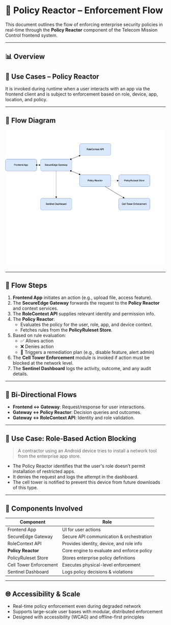 # 🔐 Policy Reactor – Enforcement Flow

This document outlines the flow of enforcing enterprise security policies in real-time through the **Policy Reactor** component of the Telecom Mission Control frontend system.

---

## 📊 Overview

## 🧩 Use Cases – Policy Reactor

It is invoked during runtime when a user interacts with an app via the frontend client and is subject to enforcement based on role, device, app, location, and policy.

---

## 🔁 Flow Diagram

![Policy Flow](./policy-reactor.png)

---

## 🔧 Flow Steps

1. **Frontend App** initiates an action (e.g., upload file, access feature).
2. The **SecureEdge Gateway** forwards the request to the **Policy Reactor** and context services.
3. The **RoleContext API** supplies relevant identity and permission info.
4. The **Policy Reactor**:
   - Evaluates the policy for the user, role, app, and device context.
   - Fetches rules from the **PolicyRuleset Store**.
5. Based on rule evaluation:
   - ✅ Allows action
   - ❌ Denies action
   - 🔄 Triggers a remediation plan (e.g., disable feature, alert admin)
6. The **Cell Tower Enforcement** module is invoked if action must be blocked at the network level.
7. The **Sentinel Dashboard** logs the activity, outcome, and any audit details.

---

## 🔄 Bi-Directional Flows

- **Frontend ↔ Gateway**: Request/response for user interactions.
- **Gateway ↔ Policy Reactor**: Decision queries and outcomes.
- **Gateway ↔ RoleContext API**: Identity and role validation.

---

## 💼 Use Case: Role-Based Action Blocking

> A contractor using an Android device tries to install a network tool from the enterprise app store.

- The Policy Reactor identifies that the user's role doesn’t permit installation of restricted apps.
- It denies the request and logs the attempt in the dashboard.
- The cell tower is notified to prevent this device from future downloads of this type.

---

## 🧩 Components Involved

| Component              | Role                                       |
| ---------------------- | ------------------------------------------ |
| Frontend App           | UI for user actions                        |
| SecureEdge Gateway     | Secure API communication & orchestration   |
| RoleContext API        | Provides identity, device, and role info   |
| **Policy Reactor**     | Core engine to evaluate and enforce policy |
| PolicyRuleset Store    | Stores enterprise policy definitions       |
| Cell Tower Enforcement | Executes physical-level enforcement        |
| Sentinel Dashboard     | Logs policy decisions & violations         |

---

## 🌐 Accessibility & Scale

- Real-time policy enforcement even during degraded network
- Supports large-scale user bases with modular, distributed enforcement
- Designed with accessibility (WCAG) and offline-first principles

